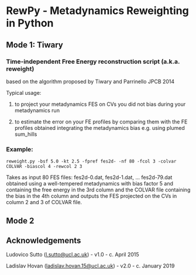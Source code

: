 # RewPy - Metadynamics Reweighting in Python

## Mode 1: Tiwary
### Time-independent Free Energy reconstruction script (a.k.a. reweight)
based on the algorithm proposed by Tiwary and Parrinello JPCB 2014

Typical usage:

1. to project your metadynamics FES on CVs you did not bias during your metadynamics run

2. to estimate the error on your FE profiles by comparing them with the FE profiles obtained integrating the metadynamics bias e.g. using plumed sum_hills

### Example:
```shell
reweight.py -bsf 5.0 -kt 2.5 -fpref fes2d- -nf 80 -fcol 3 -colvar COLVAR -biascol 4 -rewcol 2 3
```

Takes as input 80 FES files: fes2d-0.dat, fes2d-1.dat, ... fes2d-79.dat obtained using a well-tempered
metadynamics with bias factor 5 and containing the free energy in the 3rd column and the COLVAR file
containing the bias in the 4th column and outputs the FES projected on the CVs in column 2 and 3 of COLVAR file.

## Mode 2

## Acknowledgements

Ludovico Sutto (l.sutto@ucl.ac.uk) - v1.0 - c. April 2015

Ladislav Hovan (ladislav.hovan.15@ucl.ac.uk) - v2.0 - c. January 2019
